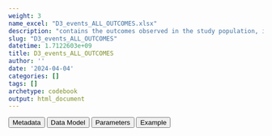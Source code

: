 ```yaml
---
weight: 3
name_excel: "D3_events_ALL_OUTCOMES.xlsx"
description: "contains the outcomes observed in the study population, including negative outcomes but excluding covid"
slug: "D3_events_ALL_OUTCOMES"
datetime: 1.7122603e+09
title: D3_events_ALL_OUTCOMES
author: ''
date: '2024-04-04'
categories: []
tags: []
archetype: codebook
output: html_document
---
```


<script src="/rmarkdown-libs/core-js/shim.min.js"></script>
<script src="/rmarkdown-libs/react/react.min.js"></script>
<script src="/rmarkdown-libs/react/react-dom.min.js"></script>
<script src="/rmarkdown-libs/reactwidget/react-tools.js"></script>
<script src="/rmarkdown-libs/htmlwidgets/htmlwidgets.js"></script>
<link href="/rmarkdown-libs/reactable/reactable.css" rel="stylesheet" />
<script src="/rmarkdown-libs/reactable-binding/reactable.js"></script>
<div class="tab">
<button class="tablinks" onclick="openCity(event, &#39;Metadata&#39;)" id="defaultOpen">Metadata</button>
<button class="tablinks" onclick="openCity(event, &#39;Data Model&#39;)">Data Model</button>
<button class="tablinks" onclick="openCity(event, &#39;Parameters&#39;)">Parameters</button>
<button class="tablinks" onclick="openCity(event, &#39;Example&#39;)">Example</button>
</div>
<div id="Metadata" class="tabcontent">
<div id="htmlwidget-1" class="reactable html-widget" style="width:auto;height:600px;"></div>
<script type="application/json" data-for="htmlwidget-1">{"x":{"tag":{"name":"Reactable","attribs":{"data":{"medatata_name":["Name of the dataset","Content of the dataset","Unit of observation","Dataset where the list of UoOs is fully listed and with 1 record per UoO","How many observations per UoO","Variables capturing the UoO","Primary key","Parameters",null,null,null,null,null,null,null,null,null,null,null,null],"metadata_content":["D3_events_ALL_outcomes","contains the outcomes observed in the study population, including negative outcomes but excluding covid","a person in the study population D4_study_population","D4_study_population","as many as the observed outcomes, starting 365 days before study_entry_date, >= 0","person_id",null,null,null,null,null,null,null,null,null,null,null,null,null,null]},"columns":[{"id":"medatata_name","name":"medatata_name","type":"character"},{"id":"metadata_content","name":"metadata_content","type":"character"}],"sortable":false,"searchable":true,"pagination":false,"highlight":true,"bordered":true,"striped":true,"style":{"maxWidth":1800},"height":"600px","dataKey":"c2fcf246d9b2d57bccc5ef841e2f95ca"},"children":[]},"class":"reactR_markup"},"evals":[],"jsHooks":[]}</script>
</div>
<div id="Data Model" class="tabcontent">
<div id="htmlwidget-2" class="reactable html-widget" style="width:auto;height:600px;"></div>
<script type="application/json" data-for="htmlwidget-2">{"x":{"tag":{"name":"Reactable","attribs":{"data":{"VarName":["person_id","date","type_outcome","meaning_renamed","codvar","event_record_vocabulary",null,null,null,null,null,null,null,null,null,null,null,null,null,null],"Description":["unique person identifier",null,null,null,null,null,null,null,null,null,null,null,null,null,null,null,null,null,null,null],"Format":["character","date","categorical","categorical","categorical","categorical",null,null,null,null,null,null,null,null,null,null,null,null,null,null],"Vocabulary":["from cdm persons",null,"the vocabulary is the content of the list \r\nc(OUTCOME_variables, CONTROL_variables,\"DEATH\"), that is,\r\nB_COAGDIS_AESI B_DIC_AESI B_HAEMOPHAGOLYNPHOHISTIO_AESI B_ITP_AESI B_TTS_AESI C_ARRH_AESI C_CAD_AESI C_MYOCARD_AESI C_PERICARD_AESI D_LIVERACUTE_AESI D_PANCRACUTE_AESI E_DM1_AESI E_THYROIDAUTOIMM_AESI E_THYROIDSUBACUTE_AESI G_KIACUTE_AESI Im_ANAPHYLAXIS_AESI Im_KAWASAKI_AESI M_RHABDOMYOLISIS_AESI N_ADEM_AESI N_BELLP_AESI N_CONVULGEN_AESI N_CVST_AESI N_GBS_AESI N_HEARINGLOSS_AESI N_MENINGOENC_AESI N_MYELITISTRANSV_AESI N_NARCOLEPSY_AESI N_STROKEHEMO_AESI O_DEATHSUDDEN_AESI O_MIS_AESI R_ARDS_AESI Sk_ERYTHMULTI_AESI Sk_SCAR_AESI SO_ANOSMIAAGEUSIA_AESI V_CHILBLAIN_AESI V_MICROANGIO_AESI V_THROMBOSISARTERIALALGOR_AESI V_VASCULITISSINGLEORG_AESI V_VTEALGORITHM_AESI C_VALVULAR_AESI D_DIVERTICULITIS_AESI D_GALLSTONES_AESI D_LIVERCIRRHOSIS_AESI E_GOUT_AESI G_UTI_AESI I_CLOSTRIDIUMD_AESI I_INFLUENZA_AESI Im_SJOGRENS_AESI M_FRACTURES_AESI M_OSTEOARTHRITIS_AESI M_OSTEOMYELITIS_AESI M_REACTIVEARTHRITIS_AESI Ment_ORGPSYCHOSIS_AESI N_TRIGEMINALNEURALGIA_AESI SO_CONJUNCTIVITIS_AESI SO_OTITISEXT_AESI V_RENOVASCULAR_AESI,DEATH","meanings of the EVENTS table of the data source, vocabulary in the INSTANCE table","the vocabulary is the codelist stored in concept_set_codes_our_study[[type_outcome]]","ICD9CM\r\nICD10\r\nSNOMED",null,null,null,null,null,null,null,null,null,null,null,null,null,null],"Parameters":[null,null,null,null,"if algorithm[type_outcome] == simple then: code in the record\r\notherwise: specified by the algorithm",null,null,null,null,null,null,null,null,null,null,null,null,null,null,null],"Notes and examples":[null,null,null,"in some data sources, in the previous steps some meanings have been discarded, based on a list specified in the parameter select_meanings_AESI which is assigned in 07_algorithm",null,null,null,null,null,null,null,null,null,null,null,null,null,null,null,null],"Source tables and variables":[null,null,null,null,null,null,null,null,null,null,null,null,null,null,null,null,null,null,null,null],"Retrieved":["yes","yes","yes","yes","yes","yes",null,null,null,null,null,null,null,null,null,null,null,null,null,null],"Calculated":[null,null,null,null,null,null,null,null,null,null,null,null,null,null,null,null,null,null,null,null],"Algorithm_id":[null,null,null,null,null,null,null,null,null,null,null,null,null,null,null,null,null,null,null,null],"Rule":[null,null,null,null,null,null,null,null,null,null,null,null,null,null,null,null,null,null,null,null]},"columns":[{"id":"VarName","name":"VarName","type":"character"},{"id":"Description","name":"Description","type":"character"},{"id":"Format","name":"Format","type":"character"},{"id":"Vocabulary","name":"Vocabulary","type":"character"},{"id":"Parameters","name":"Parameters","type":"character"},{"id":"Notes and examples","name":"Notes and examples","type":"character"},{"id":"Source tables and variables","name":"Source tables and variables","type":"logical"},{"id":"Retrieved","name":"Retrieved","type":"character"},{"id":"Calculated","name":"Calculated","type":"logical"},{"id":"Algorithm_id","name":"Algorithm_id","type":"logical"},{"id":"Rule","name":"Rule","type":"logical"}],"sortable":false,"searchable":true,"pagination":false,"highlight":true,"bordered":true,"striped":true,"style":{"maxWidth":1800},"height":"600px","dataKey":"60c702024e676cc30aa2778d001b43c2"},"children":[]},"class":"reactR_markup"},"evals":[],"jsHooks":[]}</script>
</div>
<div id="Parameters" class="tabcontent">
<div id="htmlwidget-3" class="reactable html-widget" style="width:auto;height:600px;"></div>
<script type="application/json" data-for="htmlwidget-3">{"x":{"tag":{"name":"Reactable","attribs":{"data":{"parameter in the variable name":[null,null,null,null,null,null,null,null,null,null,null,null,null,null,null,null,null,null,null,null],"values":[null,null,null,null,null,null,null,null,null,null,null,null,null,null,null,null,null,null,null,null],"name of macro":[null,null,null,null,null,null,null,null,null,null,null,null,null,null,null,null,null,null,null,null]},"columns":[{"id":"parameter in the variable name","name":"parameter in the variable name","type":"logical"},{"id":"values","name":"values","type":"logical"},{"id":"name of macro","name":"name of macro","type":"logical"}],"sortable":false,"searchable":true,"pagination":false,"highlight":true,"bordered":true,"striped":true,"style":{"maxWidth":1800},"height":"600px","dataKey":"f545894952d01490ab535e7af1d88bc2"},"children":[]},"class":"reactR_markup"},"evals":[],"jsHooks":[]}</script>
</div>
<div id="Example" class="tabcontent">
<div id="htmlwidget-4" class="reactable html-widget" style="width:auto;height:600px;"></div>
<script type="application/json" data-for="htmlwidget-4">{"x":{"tag":{"name":"Reactable","attribs":{"data":{"person_id":["P00079","P00869","P00983","P00983","P00983","P01668","P01668","P01668","P01668","P01818","P01818","P01818","P01818","P01441","P01441","P01587","P02245","P07158","P07158","P07158"],"date":["2019-06-11T00:00:00Z","2019-11-21T00:00:00Z","2020-03-29T00:00:00Z","2020-02-09T00:00:00Z","2020-03-29T00:00:00Z","2019-09-15T00:00:00Z","2019-09-15T00:00:00Z","2019-09-19T00:00:00Z","2019-09-19T00:00:00Z","2019-04-28T00:00:00Z","2019-04-28T00:00:00Z","2019-05-02T00:00:00Z","2019-05-02T00:00:00Z","2018-07-30T00:00:00Z","2018-07-13T00:00:00Z","2020-01-09T00:00:00Z","2019-08-28T00:00:00Z","2021-05-14T00:00:00Z","2021-05-30T00:00:00Z","2021-05-05T00:00:00Z"],"type_outcome":["B_COAGDIS_AESI","B_COAGDIS_AESI","B_COAGDIS_AESI","B_TTS_AESI","B_TTS_AESI","B_TTS_AESI","B_TTS_AESI","B_TTS_AESI","B_TTS_AESI","B_TTS_AESI","B_TTS_AESI","B_TTS_AESI","B_TTS_AESI","C_ARRH_AESI","C_ARRH_AESI","C_ARRH_AESI","C_ARRH_AESI","C_CAD_AESI","C_CAD_AESI","C_CAD_AESI"],"meaning_renamed":["hospitalisation_primary","emergency_room_diagnosis","emergency_room_diagnosis","hospitalisation_primary","emergency_room_diagnosis","emergency_room_diagnosis","emergency_room_diagnosis","hospitalisation_primary","hospitalisation_primary","hospitalisation_primary","hospitalisation_primary","hospitalisation_primary","hospitalisation_primary","exemption","exemption","emergency_room_diagnosis","emergency_room_diagnosis","emergency_room_diagnosis","emergency_room_diagnosis","hospitalisation_primary"],"codvar":[325,41519,43491,43401,43491,41519,41519,41519,41519,43491,43491,43401,43401,427,427,42731,42731,41091,41091,41031],"event_record_vocabulary":["ICD9CM","ICD9CM","ICD9CM","ICD9CM","ICD9CM","ICD9CM","ICD9CM","ICD9CM","ICD9CM","ICD9CM","ICD9CM","ICD9CM","ICD9CM","ICD9CM","ICD9CM","ICD9CM","ICD9CM","ICD9CM","ICD9CM","ICD9CM"]},"columns":[{"id":"person_id","name":"person_id","type":"character"},{"id":"date","name":"date","type":"Date"},{"id":"type_outcome","name":"type_outcome","type":"character"},{"id":"meaning_renamed","name":"meaning_renamed","type":"character"},{"id":"codvar","name":"codvar","type":"numeric"},{"id":"event_record_vocabulary","name":"event_record_vocabulary","type":"character"}],"sortable":false,"searchable":true,"pagination":false,"highlight":true,"bordered":true,"striped":true,"style":{"maxWidth":1800},"height":"600px","dataKey":"8e942e7c85064104b5ad25c93c1302b3"},"children":[]},"class":"reactR_markup"},"evals":[],"jsHooks":[]}</script>
</div>
